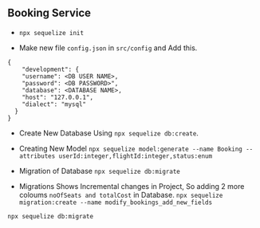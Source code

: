 ## Booking Service

- `npx sequelize init`

- Make new file `config.json` in `src/config` and Add this.
```
{
    "development": {
    "username": <DB USER NAME>,
    "password": <DB PASSWORD>",
    "database": <DATABASE NAME>,
    "host": "127.0.0.1",
    "dialect": "mysql"
  }
}
```

- Create New Database Using `npx sequelize db:create`.

- Creating New Model
`npx sequelize model:generate --name Booking --attributes userId:integer,flightId:integer,status:enum `

- Migration of Database
`npx sequelize db:migrate`

- Migrations Shows Incremental changes in Project, So adding 2 more coloums `noOfSeats and totalCost` in Database.
`npx sequelize migration:create --name modify_bookings_add_new_fields`

`npx sequelize db:migrate `